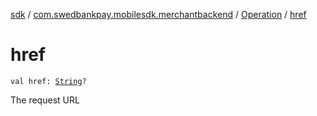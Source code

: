 [sdk](../../index.md) / [com.swedbankpay.mobilesdk.merchantbackend](../index.md) / [Operation](index.md) / [href](./href.md)

# href

`val href: `[`String`](https://kotlinlang.org/api/latest/jvm/stdlib/kotlin/-string/index.html)`?`

The request URL

